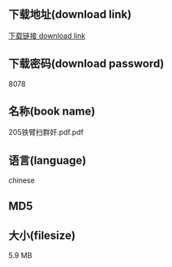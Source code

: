 ## 下载地址(download link)
[下载链接 download link](https://voluble-croquembouche-d321dc.netlify.app/?s=205%E9%93%81%E8%87%82%E6%89%AB%E7%BE%A4%E5%A5%B8.pdf)

## 下载密码(download password)
8078

## 名称(book name)
205铁臂扫群奸.pdf.pdf

## 语言(language)
chinese

## MD5


## 大小(filesize)
5.9 MB
